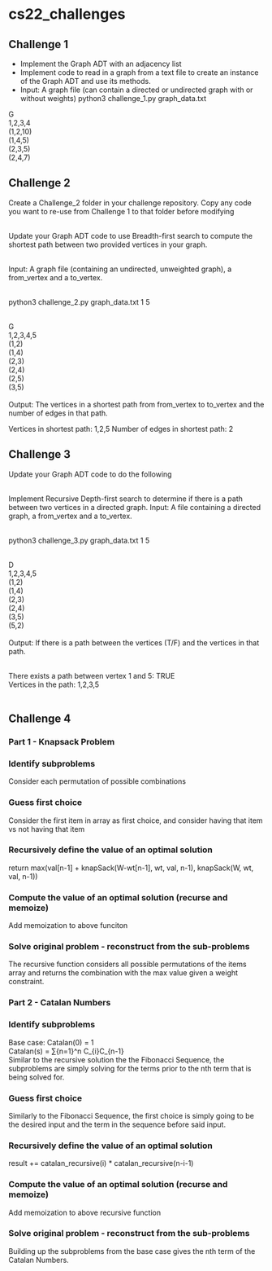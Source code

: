 # cs22_challenges
## Challenge 1
- Implement the Graph ADT with an adjacency list
- Implement code to read in a graph from a text file to create an instance of the Graph ADT and use its methods.
- Input: A graph file (can contain a directed or undirected graph with or without weights) python3 challenge_1.py graph_data.txt

G<br/>
1,2,3,4<br/>
(1,2,10)<br/>
(1,4,5)<br/>
(2,3,5)<br/>
(2,4,7)<br/>

## Challenge 2
Create a Challenge_2 folder in your challenge repository. Copy any code you want to re-use from Challenge 1 to that folder before modifying<br/><br/>

Update your Graph ADT code to use Breadth-first search to compute the shortest path between two provided vertices in your graph.<br/><br/>

Input: A graph file (containing an undirected, unweighted graph), a from_vertex and a to_vertex.<br/><br/>

python3 challenge_2.py graph_data.txt 1 5<br/><br/>

G<br/>
1,2,3,4,5<br/>
(1,2)<br/>
(1,4)<br/>
(2,3)<br/>
(2,4)<br/>
(2,5)<br/>
(3,5)<br/><br/>
Output: The vertices in a shortest path from from_vertex to to_vertex and the number of edges in that path.

Vertices in shortest path: 1,2,5
Number of edges in shortest path: 2
## Challenge 3
Update your Graph ADT code to do the following<br/><br/>

Implement Recursive Depth-first search to determine if there is a path between two vertices in a directed graph.
Input: A file containing a directed graph, a from_vertex and a to_vertex.<br/><br/>

python3 challenge_3.py graph_data.txt 1 5<br/><br/>

D<br/>
1,2,3,4,5<br/>
(1,2)<br/>
(1,4)<br/>
(2,3)<br/>
(2,4)<br/>
(3,5)<br/>
(5,2)<br/><br/>
Output: If there is a path between the vertices (T/F) and the vertices in that path.<br/><br/>

There exists a path between vertex 1 and 5: TRUE<br/>
Vertices in the path: 1,2,3,5<br/><br/>

## Challenge 4
### Part 1 - Knapsack Problem
### Identify subproblems
Consider each permutation of possible combinations
### Guess first choice
Consider the first item in array as first choice, and consider having that item vs not having that item
### Recursively define the value of an optimal solution
return max(val[n-1] + knapSack(W-wt[n-1], wt, val, n-1),    knapSack(W, wt, val, n-1))
### Compute the value of an optimal solution (recurse and memoize)
Add memoization to above funciton
### Solve original problem - reconstruct from the sub-problems
The recursive function considers all possible permutations of the items array and returns the combination with the max value given a weight constraint.

### Part 2 - Catalan Numbers
### Identify subproblems
Base case: Catalan(0) = 1<br/>
Catalan(s) = ∑{n=1}^n C_{i}C_{n-1}<br/>
Similar to the recursive solution the the Fibonacci Sequence, the subproblems are simply solving for the terms prior to the nth term that is being solved for.


### Guess first choice
Similarly to the Fibonacci Sequence, the first choice is simply going to be the desired input and the term in the sequence before said input.

### Recursively define the value of an optimal solution
result += catalan_recursive(i) * catalan_recursive(n-i-1) 


### Compute the value of an optimal solution (recurse and memoize)
Add memoization to above recursive function
### Solve original problem - reconstruct from the sub-problems
Building up the subproblems from the base case gives the nth term of the Catalan Numbers.




